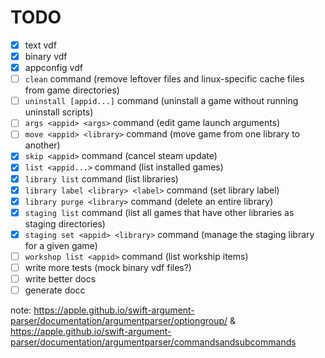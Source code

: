 <!--
SPDX-FileCopyrightText: 2024 Legiayayana <ada@chronovore.dev>
SPDX-License-Identifier: EUPL-1.2
-->

# TODO

- [x] text vdf
- [x] binary vdf
- [x] appconfig vdf
- [ ] `clean` command (remove leftover files and linux-specific cache files from game directories)
- [ ] `uninstall [appid...]` command (uninstall a game without running uninstall scripts)
- [ ] `args <appid> <args>` command (edit game launch arguments)
- [ ] `move <appid> <library>` command (move game from one library to another)
- [x] `skip <appid>` command (cancel steam update)
- [x] `list <appid...>` command (list installed games)
- [x] `library list` command (list libraries)
- [x] `library label <library> <label>` command (set library label)
- [x] `library purge <library>` command (delete an entire library)
- [x] `staging list` command (list all games that have other libraries as staging directories)
- [x] `staging set <appid> <library>` command (manage the staging library for a given game)
- [ ] `workshop list <appid>` command (list workship items)
- [ ] write more tests (mock binary vdf files?)
- [ ] write better docs
- [ ] generate docc

note: https://apple.github.io/swift-argument-parser/documentation/argumentparser/optiongroup/ & https://apple.github.io/swift-argument-parser/documentation/argumentparser/commandsandsubcommands
